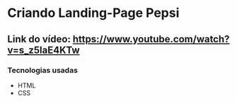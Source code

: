 # Criando Landing-Page Pepsi

## Link do vídeo: https://www.youtube.com/watch?v=s_z5laE4KTw

### Tecnologias usadas

- HTML
- CSS